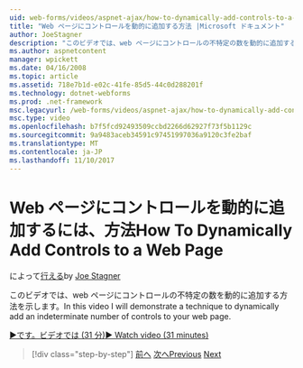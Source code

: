 ```yaml
---
uid: web-forms/videos/aspnet-ajax/how-to-dynamically-add-controls-to-a-web-page
title: "Web ページにコントロールを動的に追加する方法 |Microsoft ドキュメント"
author: JoeStagner
description: "このビデオでは、web ページにコントロールの不特定の数を動的に追加する方法を示します。"
ms.author: aspnetcontent
manager: wpickett
ms.date: 04/16/2008
ms.topic: article
ms.assetid: 718e7b1d-e02c-41fe-85d5-44c0d288201f
ms.technology: dotnet-webforms
ms.prod: .net-framework
msc.legacyurl: /web-forms/videos/aspnet-ajax/how-to-dynamically-add-controls-to-a-web-page
msc.type: video
ms.openlocfilehash: b7f5fcd92493509ccbd2266d62927f73f5b1129c
ms.sourcegitcommit: 9a9483aceb34591c97451997036a9120c3fe2baf
ms.translationtype: MT
ms.contentlocale: ja-JP
ms.lasthandoff: 11/10/2017
---
```

<a name="how-to-dynamically-add-controls-to-a-web-page"></a><span data-ttu-id="c4f67-103">Web ページにコントロールを動的に追加するには、方法</span><span class="sxs-lookup"><span data-stu-id="c4f67-103">How To Dynamically Add Controls to a Web Page</span></span>
====================
<span data-ttu-id="c4f67-104">によって[行える](https://github.com/JoeStagner)</span><span class="sxs-lookup"><span data-stu-id="c4f67-104">by [Joe Stagner](https://github.com/JoeStagner)</span></span>

<span data-ttu-id="c4f67-105">このビデオでは、web ページにコントロールの不特定の数を動的に追加する方法を示します。</span><span class="sxs-lookup"><span data-stu-id="c4f67-105">In this video I will demonstrate a technique to dynamically add an indeterminate number of controls to your web page.</span></span>

[<span data-ttu-id="c4f67-106">&#9654;です。ビデオでは (31 分)</span><span class="sxs-lookup"><span data-stu-id="c4f67-106">&#9654; Watch video (31 minutes)</span></span>](https://channel9.msdn.com/Blogs/ASP-NET-Site-Videos/how-to-dynamically-add-controls-to-a-web-page)

>[!div class="step-by-step"]
<span data-ttu-id="c4f67-107">[前へ](how-to-dynamically-change-css-using-the-aspnet-ajax-updatepanel.md)
[次へ](set-up-your-development-environment-for-aspnet-35.md)</span><span class="sxs-lookup"><span data-stu-id="c4f67-107">[Previous](how-to-dynamically-change-css-using-the-aspnet-ajax-updatepanel.md)
[Next](set-up-your-development-environment-for-aspnet-35.md)</span></span>
